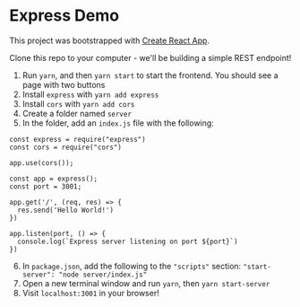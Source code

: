 # Express Demo

This project was bootstrapped with [Create React App](https://github.com/facebook/create-react-app).

Clone this repo to your computer - we'll be building a simple REST endpoint!

1. Run `yarn`, and then `yarn start` to start the frontend. You should see a page with two buttons
2. Install `express` with `yarn add express`
3. Install `cors` with `yarn add cors`
4. Create a folder named `server`
5. In the folder, add an `index.js` file with the following:
```
const express = require("express")
const cors = require("cors")

app.use(cors());

const app = express();
const port = 3001;

app.get('/', (req, res) => {
  res.send('Hello World!')
})

app.listen(port, () => {
  console.log(`Express server listening on port ${port}`)
})

```
6. In `package.json`, add the following to the `"scripts"` section: `"start-server": "node server/index.js"`
7. Open a new terminal window and run `yarn`, then `yarn start-server`
8. Visit `localhost:3001` in your browser!
